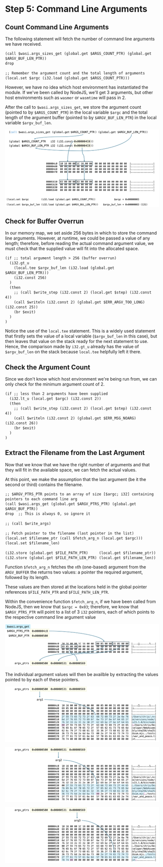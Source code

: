 # Step 5: Command Line Arguments

## Count Command Line Arguments

The following statement will fetch the number of command line arguments we have received.

```wat
(call $wasi.args_sizes_get (global.get $ARGS_COUNT_PTR) (global.get $ARGV_BUF_LEN_PTR))
drop

;; Remember the argument count and the total length of arguments
(local.set $argc (i32.load (global.get $ARGS_COUNT_PTR)))
```

However, we have no idea which host environment has instantiated the module.
If we've been called by NodeJS, we'll get 3 arguments, but other host environments such as `wasmer` or `wasmtime` will pass in 2.

After the call to `$wasi.args_sizes_get`, we store the argument count (pointed to by `$ARGS_COUNT_PTR`) in the local variable `$argc` and the total length of the argument buffer (pointed to by `$ARGV_BUF_LEN_PTR`) in the local variable `$argv_buf_len`.

![Calling `args_sizes_get`](../img/args_sizes_get.png)

## Check for Buffer Overrun

In our memory map, we set aside 256 bytes in which to store the command line arguments.
However, at runtime, we could be passed a value of any length; therefore, before reading the actual command argument value, we must check that the supplied value will fit into the allocated space.

```wat
(if ;; total argument length > 256 (buffer overrun)
  (i32.gt_u
    (local.tee $argv_buf_len (i32.load (global.get $ARGV_BUF_LEN_PTR)))
    (i32.const 256)
  )
  (then
    ;; (call $write_step (i32.const 2) (local.get $step) (i32.const 4))
    (call $writeln (i32.const 2) (global.get $ERR_ARGV_TOO_LONG) (i32.const 25))
    (br $exit)
  )
)
```

Notice the use of the `local.tee` statement.
This is a widely used statement that firstly sets the value of a local variable (`$argv_buf_len` in this case), but then leaves that value on the stack ready for the next statement to use.
Hence, the comparison made by `i32.gt_u` already has the value of `$argv_buf_len` on the stack because `local.tee` helpfully left it there.

## Check the Argument Count

Since we don't know which host environment we're being run from, we can only check for the minimum argument count of 2.


```wat
(if ;; less than 2 arguments have been supplied
  (i32.lt_u (local.get $argc) (i32.const 2))
  (then
    ;; (call $write_step (i32.const 2) (local.get $step) (i32.const 4))
    (call $writeln (i32.const 2) (global.get $ERR_MSG_NOARG) (i32.const 26))
    (br $exit)
  )
)
```

## Extract the Filename from the Last Argument

Now that we know that we have the right number of arguments and that they will fit in the available space, we can fetch the actual values.

At this point, we make the assumption that the last argument (be it the second or third) contains the filename.

```wat
;; $ARGV_PTRS_PTR points to an array of size [$argc; i32] containing pointers to each command line arg
(call $wasi.args_get (global.get $ARGV_PTRS_PTR) (global.get $ARGV_BUF_PTR))
drop  ;; This is always 0, so ignore it

;; (call $write_args)

;; Fetch pointer to the filename (last pointer in the list)
(local.set $filename_ptr (call $fetch_arg_n (local.get $argc)))
(local.set $filename_len)

(i32.store (global.get $FILE_PATH_PTR)     (local.get $filename_ptr))
(i32.store (global.get $FILE_PATH_LEN_PTR) (local.get $filename_len))
```

Function `$fetch_arg_n` fetches the `n`th (one-based) argument from the `ARGV_BUFFER` the returns two values: a pointer the required argument, followed by its length.

These values are then stored at the locations held in the global pointer references `$FILE_PATH_PTR` and `$FILE_PATH_LEN_PTR`.

Within the convenience function `$fetch_arg_n`, if we have been called from NodeJS, then we know that `$argc = 0x03`; therefore, we know that `$ARGV_PTRS_PTR` will point to a list of 3 `i32` pointers, each of which points to the respective command line argument value

![Calling `args_get`](../img/args_get.png)

The individual argument values will then be availble by extracting the values pointed to by each of these pointers.

![Argument 1](../img/arg1.png)

![Argument 2](../img/arg2.png)

![Argument 3](../img/arg3.png)
